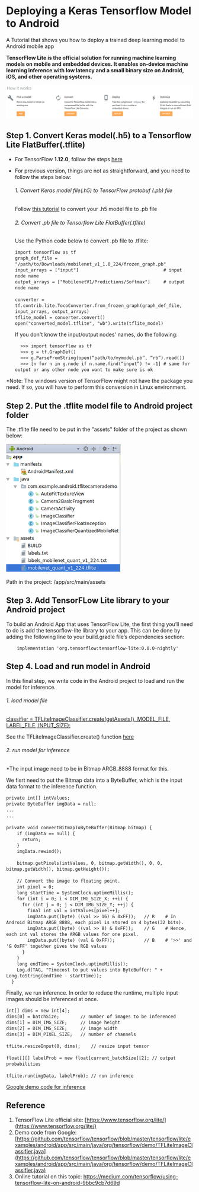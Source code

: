 # Deploying a Keras Tensorflow Model to Android
A Tutorial that shows you how to deploy a trained deep learning model to Android mobile app 

**TensorFlow Lite is the official solution for running machine learning models on mobile and embedded devices. It enables on‑device machine learning inference with low latency and a small binary size on Android, iOS, and other operating systems.**

![alt text](https://github.com/Yu-Hang/Deploying-a-Keras-Tensorflow-Model-to-Android/blob/master/steps.PNG "Description goes here")

## **Step 1. Convert Keras model(.h5) to a Tensorflow Lite FlatBuffer(.tflite)**

- For TensorFlow **1.12.0**, follow the steps [here](https://www.tensorflow.org/lite/convert/python_api#exporting_a_tfkeras_file_) 

- For previous version, things are not as straightforward, and you need to follow the steps below:
  ###### 1. Convert Keras model file(.h5) to TensorFlow protobuf (.pb) file 
    Follow [this tutorial](https://github.com/amir-abdi/keras_to_tensorflow) to convert your .h5 model file to .pb file 
  ###### 2. Convert .pb file to Tensorflow Lite FlatBuffer(.tflite)
    Use the Python code below to convert .pb file to .tflite:
    
    ```
    import tensorflow as tf
    graph_def_file = "/path/to/Downloads/mobilenet_v1_1.0_224/frozen_graph.pb"
    input_arrays = ["input"]                                # input node name
    output_arrays = ["MobilenetV1/Predictions/Softmax"]     # output node name

    converter = tf.contrib.lite.TocoConverter.from_frozen_graph(graph_def_file, input_arrays, output_arrays)
    tflite_model = converter.convert()
    open("converted_model.tflite", "wb").write(tflite_model)
    ```
    If you don't know the input/output nodes' names, do the following:
    ```
      >>> import tensorflow as tf 
      >>> g = tf.GraphDef()
      >>> g.ParseFromString(open(“path/to/mymodel.pb”, “rb”).read())
      >>> [n for n in g.node if n.name.find(“input”) != -1] # same for output or any other node you want to make sure is ok
    ```  

*Note: The windows version of TensorFlow might not have the package you need. If so, you will have to perform this conversion in Linux environment. 
  
## **Step 2. Put the .tflite model file to Android project folder**
The .tflite file need to be put in the "assets" folder of the project as shown below:

![alt text](https://github.com/Yu-Hang/Deploying-a-Keras-Tensorflow-Model-to-Android/blob/master/asset_folder.png "Description goes here")

Path in the project: /app/src/main/assets

## **Step 3. Add TensorFLow Lite library to your Android project**
To build an Android App that uses TensorFlow Lite, the first thing you’ll need to do is add the tensorflow-lite library to your app. This can be done by adding the following line to your build.gradle file’s dependencies section:
```
	implementation 'org.tensorflow:tensorflow-lite:0.0.0-nightly'
```  

## **Step 4. Load and run model in Android**
In this final step, we write code in the Android project to load and run the model for inference.
###### 1. load model file    

[classifier = TFLiteImageClassifier.create(getAssets(), MODEL_FILE, LABEL_FILE, INPUT_SIZE);](https://github.com/tensorflow/tensorflow/blob/fdbaab6f506a1829cbadaf79482ffc95a7342b37/tensorflow/lite/examples/android/app/src/main/java/org/tensorflow/demo/ClassifierActivity.java#L102)
  
  See the TFLiteImageClassifier.create() function [here](https://github.com/tensorflow/tensorflow/blob/f38eea2aec56f7cdbee11d354e5753a097943c94/tensorflow/lite/examples/android/app/src/main/java/org/tensorflow/demo/TFLiteImageClassifier.java#L85)
  
###### 2. run model for inference

*The input image need to be in Bitmap ARGB_8888 format for this.

We fisrt need to put the Bitmap data into a ByteBuffer, which is the input data format to the inference function.
```
private int[] intValues;
private ByteBuffer imgData = null;
...
...

private void convertBitmapToByteBuffer(Bitmap bitmap) {
    if (imgData == null) {
      return;
    }
    imgData.rewind();
    
    bitmap.getPixels(intValues, 0, bitmap.getWidth(), 0, 0, bitmap.getWidth(), bitmap.getHeight());
    
    // Convert the image to floating point.
    int pixel = 0;
    long startTime = SystemClock.uptimeMillis();
    for (int i = 0; i < DIM_IMG_SIZE_X; ++i) {
      for (int j = 0; j < DIM_IMG_SIZE_Y; ++j) {
        final int val = intValues[pixel++];
        imgData.put((byte) ((val >> 16) & 0xFF));	// R	# In Android Bitmap ARGB_8888, each pixel is stored on 4 bytes(32 bits).
        imgData.put((byte) ((val >> 8) & 0xFF));  	// G	# Hence, each int val stores the ARGB values for one pixel.
        imgData.put((byte) (val & 0xFF));         	// B	# '>>' and '& 0xFF' together gives the RGB values      
      }
    }
    long endTime = SystemClock.uptimeMillis();
    Log.d(TAG, "Timecost to put values into ByteBuffer: " + Long.toString(endTime - startTime));
  }
  ```

Finally, we run inference. In order to reduce the runtime, multiple input images should be inferenced at once.

```
int[] dims = new int[4];
dims[0] = batchSize;		// number of images to be inferenced 
dims[1] = DIM_IMG_SIZE;		// image height
dims[2] = DIM_IMG_SIZE;		// image width
dims[3] = DIM_PIXEL_SIZE;	// number of channels

tfLite.resizeInput(0, dims);    // resize input tensor

float[][] labelProb = new float[current_batchSize][2]; // output probabilities

tfLite.run(imgData, labelProb); // run inference
```

[Google demo code for inference](https://github.com/tensorflow/tensorflow/blob/master/tensorflow/lite/examples/android/app/src/main/java/org/tensorflow/demo/TFLiteImageClassifier.java#L126)


## **Reference**
1. TensorFlow Lite official site:  [https://www.tensorflow.org/lite/](https://www.tensorflow.org/lite/)
2. Demo code from Google: [https://github.com/tensorflow/tensorflow/blob/master/tensorflow/lite/examples/android/app/src/main/java/org/tensorflow/demo/TFLiteImageClassifier.java](https://github.com/tensorflow/tensorflow/blob/master/tensorflow/lite/examples/android/app/src/main/java/org/tensorflow/demo/TFLiteImageClassifier.java)
3. Online tutorial on this topic: [https://medium.com/tensorflow/using-tensorflow-lite-on-android-9bbc9cb7d69d
](https://medium.com/tensorflow/using-tensorflow-lite-on-android-9bbc9cb7d69d)
